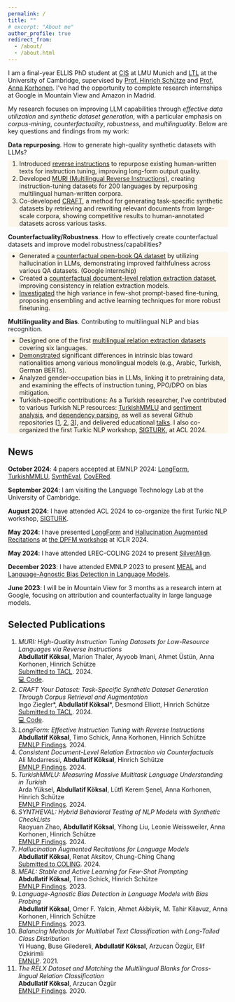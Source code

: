 ```yaml
---
permalink: /
title: ""
# excerpt: "About me"
author_profile: true
redirect_from: 
  - /about/
  - /about.html
---
```

I am a final-year ELLIS PhD student at [CIS](https://www.cis.uni-muenchen.de/) at LMU Munich and [LTL](https://ltl.mmll.cam.ac.uk/) at the University of Cambridge, supervised by [Prof. Hinrich Schütze](https://www.cis.uni-muenchen.de/schuetze/) and [Prof. Anna Korhonen](https://www.cl.cam.ac.uk/~alk23/). I've had the opportunity to complete research internships at Google in Mountain View and Amazon in Madrid.

My research focuses on improving LLM capabilities through *effective data utilization* and *synthetic dataset generation*, with a particular emphasis on *corpus-mining*, *counterfactuality*, *robustness*, and *multilinguality*. Below are key questions and findings from my work:

<!-- **Data repurposing**. How to generate high-quality synthetic datasets with LLMs?
> * I introduced [reverse instructions](https://arxiv.org/abs/2304.08460) to repurpose existing human-written texts for instruction tuning, improving long-form output quality. 
> * I developed [MURI (Multilingual Reverse Instructions)](https://arxiv.org/abs/2409.12958), creating instruction-tuning datasets for 200 languages by repurposing multilingual human-written corpora.
> * I co-developed [CRAFT](https://arxiv.org/abs/2409.02098), a method for generating task-specific synthetic datasets by retrieving and rewriting relevant documents from large-scale corpora, showing competitive results to human-annotated datasets across various tasks. -->

**Data repurposing**. How to generate high-quality synthetic datasets with LLMs?
<div style="background-color: rgba(244, 189, 69, 0.1); padding: 0px 2px; margin-top: -5px; border-radius: 5px;">
  <ol>
    <li>Introduced <a href="https://arxiv.org/abs/2304.08460">reverse instructions</a> to repurpose existing human-written texts for instruction tuning, improving long-form output quality.</li>
    <li>Developed <a href="https://arxiv.org/abs/2409.12958">MURI (Multilingual Reverse Instructions)</a>, creating instruction-tuning datasets for 200 languages by repurposing multilingual human-written corpora.</li>
    <li>Co-developed <a href="https://arxiv.org/abs/2409.02098">CRAFT</a>, a method for generating task-specific synthetic datasets by retrieving and rewriting relevant documents from large-scale corpora, showing competitive results to human-annotated datasets across various tasks.</li>
  </ol>
</div>

**Counterfactuality/Robustness**. How to effectively create counterfactual datasets and improve model robustness/capabilities?
<div style="background-color: rgba(244, 189, 69, 0.1); padding: 0px 2px; margin-top: -5px; border-radius: 5px;">
  <ul>
    <li>Generated a <a href="https://arxiv.org/abs/2311.07424">counterfactual open-book QA dataset</a> by utilizing hallucination in LLMs, demonstrating improved faithfulness across various QA datasets. (Google internship)</li>
    <li>Created a <a href="https://arxiv.org/abs/2407.06699">counterfactual document-level relation extraction dataset</a>, improving consistency in relation extraction models.</li>
    <li><a href="https://aclanthology.org/2023.findings-emnlp.36/">Investigated</a> the high variance in few-shot prompt-based fine-tuning, proposing ensembling and active learning techniques for more robust finetuning.</li>
  </ul>
</div>

**Multilinguality and Bias**. Contributing to multilingual NLP and bias recognition.
<div style="background-color: rgba(244, 189, 69, 0.1); padding: 0px 2px; margin-top: -5px; border-radius: 5px;">
  <ul>
    <li>Designed one of the first <a href="https://aclanthology.org/2020.findings-emnlp.32/">multilingual relation extraction datasets</a> covering six languages.</li>
    <li><a href="https://aclanthology.org/2023.findings-emnlp.848/">Demonstrated</a> significant differences in intrinsic bias toward nationalities among various monolingual models (e.g., Arabic, Turkish, German BERTs).</li>
    <li>Analyzed gender-occupation bias in LLMs, linking it to pretraining data, and examining the effects of instruction tuning, PPO/DPO on bias mitigation.</li>
    <li>Turkish-specific contributions: As a Turkish researcher, I've contributed to various Turkish NLP resources: <a href="https://arxiv.org/abs/2407.12402">TurkishMMLU</a> and <a href="https://ieeexplore.ieee.org/abstract/document/9477814/">sentiment analysis</a>, and <a href="https://link.springer.com/article/10.1007/s10579-021-09558-0">dependency parsing</a>, as well as several Github repositories [<a href="https://github.com/akoksal/Turkish-Word2Vec">1</a>, <a href="https://github.com/akoksal/Turkish-Lemmatizer">2</a>, <a href="https://github.com/akoksal/BERT-Sentiment-Analysis-Turkish">3</a>], and delivered educational <a href="https://www.youtube.com/watch?v=d6GsBAgzD-I">talks</a>. I also co-organized the first Turkic NLP workshop, <a href="https://sigturk.github.io/workshop">SIGTURK</a>, at ACL 2024.</li>
  </ul>
</div>


News
------
**October 2024**: 4 papers accepted at EMNLP 2024: [LongForm](https://arxiv.org/abs/2304.08460), [TurkishMMLU](https://arxiv.org/abs/2407.12402), [SynthEval](https://arxiv.org/abs/2408.17437), [CovERed](https://www.arxiv.org/abs/2407.06699).

**September 2024**: I am visiting the Language Technology Lab at the University of Cambridge.

**August 2024**: I have attended ACL 2024 to co-organize the first Turkic NLP workshop, [SIGTURK](https://sigturk.github.io/workshop).

**May 2024**: I have presented [LongForm](https://arxiv.org/abs/2304.08460) and [Hallucination Augmented Recitations](https://arxiv.org/abs/2311.07424) at [the DPFM workshop](https://iclr.cc/virtual/2024/workshop/20585) at ICLR 2024. 

**May 2024**: I have attended LREC-COLING 2024 to present [SilverAlign](https://aclanthology.org/2024.lrec-main.1290/).

**December 2023**: I have attended EMNLP 2023 to present [MEAL](https://aclanthology.org/2023.findings-emnlp.36/) and [Language-Agnostic Bias Detection in Language Models](https://aclanthology.org/2023.findings-emnlp.848/).

**June 2023**: I will be in Mountain View for 3 months as a research intern at Google, focusing on attribution and counterfactuality in large language models.
<!-- **October 2022**: [The Better Your Syntax, the Better Your Semantics? Probing Pretrained Language Models for the English Comparative Correlative](https://aclanthology.org/2022.emnlp-main.746/) is accepted at EMNLP 2022.<br>
📃 New preprint: [SilverAlign: MT-Based Silver Data Algorithm For Evaluating Word Alignment](https://arxiv.org/abs/2210.06207)
**September 2022**: I attended [ELLIS Doctoral Symposium](https://ellisalicante.org/eds2022/) in Alicante and presented our work on language-agnostic racial bias detection in LMs.
-->

Selected Publications
------
1. *MURI: High-Quality Instruction Tuning Datasets for Low-Resource Languages via Reverse Instructions*  
**Abdullatif Köksal**, Marion Thaler, Ayyoob Imani, Ahmet Üstün, Anna Korhonen, Hinrich Schütze  
[Submitted to TACL](https://arxiv.org/abs/2409.12958). 2024.  
[💻 Code](https://github.com/akoksal/muri).
2. *CRAFT Your Dataset: Task-Specific Synthetic Dataset Generation Through Corpus Retrieval and Augmentation*  
Ingo Ziegler*, **Abdullatif Köksal***, Desmond Elliott, Hinrich Schütze  
[Submitted to TACL](https://arxiv.org/abs/2409.02098). 2024.  
[💻 Code](https://github.com/ziegler-ingo/CRAFT).
3. *LongForm: Effective Instruction Tuning with Reverse Instructions*  
**Abdullatif Köksal**, Timo Schick, Anna Korhonen, Hinrich Schütze  
[EMNLP Findings](https://arxiv.org/abs/2304.08460). 2024.
4. *Consistent Document-Level Relation Extraction via Counterfactuals*  
Ali Modarressi, **Abdullatif Köksal**, Hinrich Schütze  
[EMNLP Findings](https://arxiv.org/abs/2407.06699). 2024.
5. *TurkishMMLU: Measuring Massive Multitask Language Understanding in Turkish*  
Arda Yüksel, **Abdullatif Köksal**, Lütfi Kerem Şenel, Anna Korhonen, Hinrich Schütze  
[EMNLP Findings](https://arxiv.org/abs/2407.12402). 2024.
6. *SYNTHEVAL: Hybrid Behavioral Testing of NLP Models with Synthetic CheckLists*  
Raoyuan Zhao, **Abdullatif Köksal**, Yihong Liu, Leonie Weissweiler, Anna Korhonen, Hinrich Schütze  
[EMNLP Findings](https://arxiv.org/abs/2408.12402). 2024.
7. *Hallucination Augmented Recitations for Language Models*  
**Abdullatif Köksal**, Renat Aksitov, Chung-Ching Chang  
[Submitted to COLING](https://arxiv.org/abs/2311.07424). 2024.
8. *MEAL: Stable and Active Learning for Few-Shot Prompting*  
**Abdullatif Köksal**, Timo Schick, Hinrich Schütze  
[EMNLP Findings](https://aclanthology.org/2023.findings-emnlp.36/). 2023.
9. *Language-Agnostic Bias Detection in Language Models with Bias Probing*  
**Abdullatif Köksal**, Omer F. Yalcin, Ahmet Akbiyik, M. Tahir Kilavuz, Anna Korhonen, Hinrich Schütze  
[EMNLP Findings](https://aclanthology.org/2023.findings-emnlp.848/). 2023.
10. *Balancing Methods for Multilabel Text Classification with Long-Tailed Class Distribution*  
Yi Huang, Buse Giledereli, **Abdullatif Köksal**, Arzucan Özgür, Elif Ozkirimli  
[EMNLP](https://aclanthology.org/2021.emnlp-main.643/). 2021.
11. *The RELX Dataset and Matching the Multilingual Blanks for Cross-lingual Relation Classification*  
**Abdullatif Köksal**, Arzucan Özgür  
[EMNLP Findings](https://aclanthology.org/2020.findings-emnlp.32/). 2020.